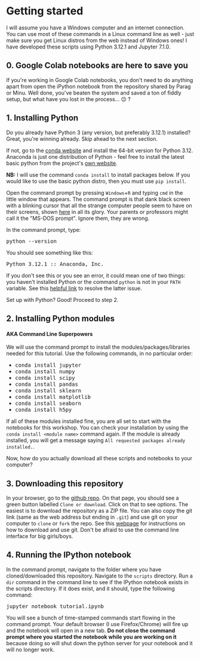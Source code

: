 <h1>Getting started</h1>

I will assume you have a Windows computer and an internet connection. You can use most of these commands in a Linux command line as well - just make sure you get Linux distros from the web instead of Windows ones! I have developed these scripts using Python 3.12.1 and Jupyter 7.1.0.

<h2>0. Google Colab notebooks are here to save you</h2>

If you're working in Google Colab notebooks, you don't need to do anything apart from open the iPython notebook from the repository shared by Parag or Minu. Well done, you've beaten the system and saved a ton of fiddly setup, but what have you lost in the process... :pensive: ?

<h2>1. Installing Python</h2>

Do you already have Python 3 (any version, but preferably 3.12.1) installed? Great, you're winning already. Skip ahead to the next section.

If not, go to the [conda website](https://conda.io/miniconda.html) and install the 64-bit version for Python 3.12. Anaconda is just one distribution of Python - feel free to install the latest basic python from the project's [own website](https://www.python.org/downloads/windows/).

**NB:** I will use the command `conda install` to install packages below. If you would like to use the basic python distro, then you must use `pip install`. 

Open the command prompt by pressing `Windows`+`R` and typing `cmd` in the little window that appears. The command prompt is that dank black screen with a blinking cursor that all the strange computer people seem to have on their screens, shown [here](https://en.wikipedia.org/wiki/Cmd.exe) in all its glory. Your parents or professors might call it the "MS-DOS prompt". Ignore them, they are wrong.

In the command prompt, type: 

<kbd>python --version</kbd>

You should see something like this:

<kbd>Python 3.12.1 :: Anaconda, Inc.</kbd>

If you don't see this or you see an error, it could mean one of two things: you haven't installed Python or the command `python` is not in your `PATH` variable. See this <a href='https://superuser.com/questions/143119/how-to-add-python-to-the-windows-path'>helpful link</a> to resolve the latter issue.

Set up with Python? Good! Proceed to step 2.


<h2>2. Installing Python modules</h2>
<h4>AKA Command Line Superpowers</h4>

We will use the command prompt to install the modules/packages/libraries needed for this tutorial. Use the following commands, in no particular order: <ul>
<li> <kbd>conda install jupyter</kbd>
<li> <kbd>conda install numpy</kbd>
<li> <kbd>conda install scipy</kbd>
<li> <kbd>conda install pandas</kbd>
<li> <kbd>conda install sklearn</kbd>
<li> <kbd>conda install matplotlib</kbd>
<li> <kbd>conda install seaborn</kbd>
<li> <kbd>conda install h5py</kbd>
</ul>

If all of these modules installed fine, you are all set to start with the notebooks for this workshop. You can check your installation by using the `conda install <module name>` command again. If the module is already installed, you will get a message saying `All requested packages already installed.`.

Now, how do you actually download all these scripts and notebooks to your computer? 

<h2>3. Downloading this repository</h2>

In your browser, go to the <a href='https://github.com/paragrastogi/CEPT_Workshop_Mar2024'>github repo</a>. On that page, you should see a green button labelled `Clone or download`. Click on that to see options. The easiest is to download the repository as a ZIP file. You can also copy the git link (same as the web address but ending in `.git`) and use git on your computer to `clone` or `fork` the repo. See this <a href='https://git-scm.com/download/win'>webpage</a> for instructions on how to download and use git. Don't be afraid to use the command line interface for big girls/boys.

<h2>4. Running the IPython notebook</h2>

In the command prompt, navigate to the folder where you have cloned/downloaded this repository. Navigate to the `scripts` directory. Run a `dir` command in the command line to see if the IPython notebook exists in the scripts directory. If it does exist, and it should, type the following command: 

<kbd>jupyter notebook tutorial.ipynb</kbd>

You will see a bunch of time-stamped commands start flowing in the command prompt. Your default browser (I use Firefox/Chrome) will fire up and the notebook will open in a new tab. **Do not close the command prompt where you started the notebook while you are working on it** because doing so will shut down the python server for your notebook and it will no longer work.